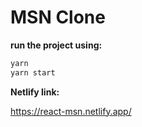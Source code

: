 # MSN Clone

**run the project using:**
```bash
yarn 
yarn start
```

**Netlify link:**

https://react-msn.netlify.app/
 
